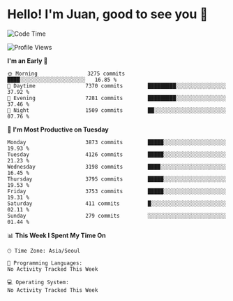 # Hello! I'm Juan, good to see you 👋

<!--
**Y-k-Y/Y-k-Y** is a ✨ _special_ ✨ repository because its `README.md` (this file) appears on your GitHub profile.

Here are some ideas to get you started:

- 🔭 I’m currently working on ...
- 🌱 I’m currently learning ...
- 👯 I’m looking to collaborate on ...
- 🤔 I’m looking for help with ...
- 💬 Ask me about ...
- 📫 How to reach me: ...
- 😄 Pronouns: ...
- ⚡ Fun fact: ...
-->
<!--
![Profile views](https://gpvc.arturio.dev/Y-k-Y)

[![Omid Nikrah StackOverflow](https://github-readme-stackoverflow.vercel.app/?userID=9517076)](https://stackoverflow.com/users/9517076/i-have-10-fingers)
-->

<!--START_SECTION:waka-->
![Code Time](http://img.shields.io/badge/Code%20Time-1%2C754%20hrs%2036%20mins-blue)

![Profile Views](http://img.shields.io/badge/Profile%20Views-0-blue)

**I'm an Early 🐤** 

```text
🌞 Morning                3275 commits        ████░░░░░░░░░░░░░░░░░░░░░   16.85 % 
🌆 Daytime                7370 commits        █████████░░░░░░░░░░░░░░░░   37.92 % 
🌃 Evening                7281 commits        █████████░░░░░░░░░░░░░░░░   37.46 % 
🌙 Night                  1509 commits        ██░░░░░░░░░░░░░░░░░░░░░░░   07.76 % 
```
📅 **I'm Most Productive on Tuesday** 

```text
Monday                   3873 commits        █████░░░░░░░░░░░░░░░░░░░░   19.93 % 
Tuesday                  4126 commits        █████░░░░░░░░░░░░░░░░░░░░   21.23 % 
Wednesday                3198 commits        ████░░░░░░░░░░░░░░░░░░░░░   16.45 % 
Thursday                 3795 commits        █████░░░░░░░░░░░░░░░░░░░░   19.53 % 
Friday                   3753 commits        █████░░░░░░░░░░░░░░░░░░░░   19.31 % 
Saturday                 411 commits         █░░░░░░░░░░░░░░░░░░░░░░░░   02.11 % 
Sunday                   279 commits         ░░░░░░░░░░░░░░░░░░░░░░░░░   01.44 % 
```


📊 **This Week I Spent My Time On** 

```text
🕑︎ Time Zone: Asia/Seoul

💬 Programming Languages: 
No Activity Tracked This Week

💻 Operating System: 
No Activity Tracked This Week
```


<!--END_SECTION:waka-->
